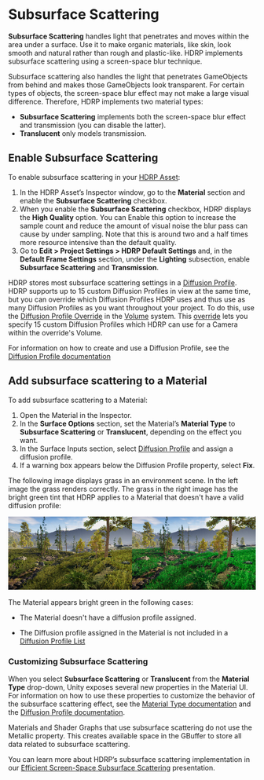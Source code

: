 # Subsurface Scattering

__Subsurface Scattering__ handles light that penetrates and moves within the area under a surface. Use it to make organic materials, like skin, look smooth and natural rather than rough and plastic-like. HDRP implements subsurface scattering using a screen-space blur technique.

Subsurface scattering also handles the light that penetrates GameObjects from behind and makes those GameObjects look transparent. For certain types of objects, the screen-space blur effect may not make a large visual difference. Therefore, HDRP implements two material types:

* __Subsurface Scattering__ implements both the screen-space blur effect and transmission (you can disable the latter).
* __Translucent__ only models transmission.

## Enable Subsurface Scattering

To enable subsurface scattering in your [HDRP Asset](HDRP-Asset.md):

1. In the HDRP Asset’s Inspector window, go to the __Material__ section and enable the __Subsurface Scattering__ checkbox.
2. When you enable the __Subsurface Scattering__ checkbox, HDRP displays the __High Quality__ option. You can Enable this option to increase the sample count and reduce the amount of visual noise the blur pass can cause by under sampling. Note that this is around two and a half times more resource intensive than the default quality.
3. Go to **Edit > Project Settings > HDRP Default Settings** and, in the **Default Frame Settings** section, under the __Lighting__ subsection, enable __Subsurface Scattering__ and __Transmission__.

HDRP stores most subsurface scattering settings in a [Diffusion Profile](Diffusion-Profile.md). HDRP supports up to 15 custom Diffusion Profiles in view at the same time, but you can override which Diffusion Profiles HDRP uses and thus use as many Diffusion Profiles as you want throughout your project. To do this, use the [Diffusion Profile Override](Override-Diffusion-Profile.md) in the [Volume](Volumes.md) system. This [override](Volume-Components.md) lets you specify 15 custom Diffusion Profiles which HDRP can use for a Camera within the override's Volume.

For information on how to create and use a Diffusion Profile, see the [Diffusion Profile documentation](Diffusion-Profile.md)

## Add subsurface scattering to a Material

To add subsurface scattering to a Material:

1. Open the Material in the Inspector.
2. In the **Surface Options** section, set the Material’s __Material Type__ to __Subsurface Scattering__ or __Translucent__, depending on the effect you want.
3. In the Surface Inputs section, select [Diffusion Profile](Diffusion-Profile.md) and assign a diffusion profile.
4. If a warning box appears below the Diffusion Profile property, select **Fix**.

The following image displays grass in an environment scene. In the left image the grass renders correctly. The grass in the right image has the bright green tint that HDRP applies to a Material that doesn't have a valid diffusion profile:

![](Images/missing_profile.png)

The Material appears bright green in the following cases:

- The Material doesn't have a diffusion profile assigned.

- The Diffusion profile assigned in the Material is not included in a [Diffusion Profile List](Diffusion-Profile.md)

### Customizing Subsurface Scattering

When you select __Subsurface Scattering__ or __Translucent__ from the __Material Type__ drop-down, Unity exposes several new properties in the Material UI. For information on how to use these properties to customize the behavior of the subsurface scattering effect, see the [Material Type documentation](Material-Type.md) and the [Diffusion Profile documentation](Diffusion-Profile.md).

Materials and Shader Graphs that use subsurface scattering do not use the Metallic property. This creates available space in the GBuffer to store all data related to subsurface scattering.

You can learn more about HDRP’s subsurface scattering implementation in our [Efficient Screen-Space Subsurface Scattering](http://advances.realtimerendering.com/s2018/Efficient%20screen%20space%20subsurface%20scattering%20Siggraph%202018.pdf) presentation.
